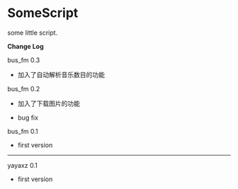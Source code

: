 SomeScript
==========

some little script.

**Change Log**

bus_fm 0.3

- 加入了自动解析音乐数目的功能

bus_fm 0.2 

- 加入了下载图片的功能
 
- bug fix

bus_fm 0.1 

- first version 

----------

yayaxz 0.1

- first version
